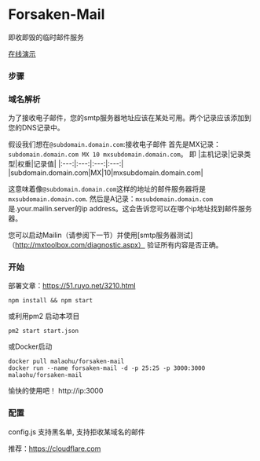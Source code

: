 Forsaken-Mail
==============
即收即毁的临时邮件服务

[在线演示](http://forsaken.somecolor.cc:3000/)


### 步骤 

### 域名解析 

为了接收电子邮件，您的smtp服务器地址应该在某处可用。两个记录应该添加到您的DNS记录中。

假设我们想在``@subdomain.domain.com``:接收电子邮件
首先是MX记录：``subdomain.domain.com MX 10 mxsubdomain.domain.com``。
即
|主机记录|记录类型|权重|记录值|
|:---:|:---:|:---:|:---:|
|subdomain.domain.com|MX|10|mxsubdomain.domain.com|

这意味着像`@subdomain.domain.com`这样的地址的邮件服务器将是``mxsubdomain.domain.com``.
然后是A记录：`mxsubdomain.domain.com` 是.your.mailin.server的ip address。这会告诉您可以在哪个ip地址找到邮件服务器。

您可以启动Mailin（请参阅下一节）并使用[smtp服务器测试]（http://mxtoolbox.com/diagnostic.aspx）   验证所有内容是否正确。


### 开始 

部署文章：https://51.ruyo.net/3210.html

```
npm install && npm start
```

或利用pm2 启动本项目
```
pm2 start start.json
```

或Docker启动
```
docker pull malaohu/forsaken-mail
docker run --name forsaken-mail -d -p 25:25 -p 3000:3000 malaohu/forsaken-mail
```


愉快的使用吧！ 
http://ip:3000

### 配置

config.js 支持黑名单, 支持拒收某域名的邮件

推荐：https://cloudflare.com
